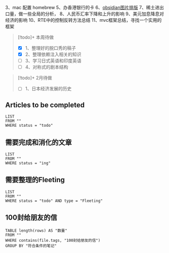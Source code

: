 3、mac 配置 homebrew
5、办香港银行的卡
6、[obsidian图片排版](https://www.bilibili.com/video/BV1fB4y1i7qf/?spm_id_from=333.337.search-card.all.click&vd_source=ae99cbe2bab29b19bc05583b76d35b48)
7、稀土进出口量，做一些全局的分析，
8、人民币汇率下降和上升的影响
9、美元加息降息对经济的影响
10、RTE中的控制反转方法总结
11、mvc框架总结，寻找一个实用的框架




> [!todo]+ 本周待做
> - [x] 1、整理好的脱口秀的稿子
> - [x] 2、整理依赖注入相关的知识
> - [ ] 3、学习日式英语和印度英语
> - [ ] 4、对称式的剧本结构


> [!todo]+ 2月待做
> - [ ] 1、日本经济发展的历史

## Articles to be completed
```dataview 
LIST
FROM ""
WHERE status = "todo" 
```


## 需要完成和消化的文章
```dataview 
LIST
FROM ""
WHERE status = "ing"
```

## 需要整理的Fleeting
```dataview 
LIST
FROM ""
WHERE status = "todo" AND type = "Fleeting"
```

## 100封给朋友的信 
```dataview 
TABLE length(rows) AS "数量"
FROM ""
WHERE contains(file.tags, "100封给朋友的信")
GROUP BY "符合条件的笔记"
```

